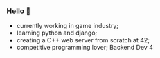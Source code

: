 ###    Hello 👋

- currently working in game industry;
- learning python and django;
- creating a C++ web server from scratch at 42;
- competitive programming lover;
Backend Dev 4
